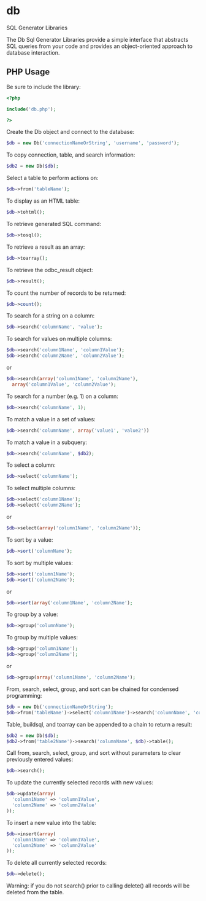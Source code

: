 db
==

SQL Generator Libraries

The Db Sql Generator Libraries provide a simple interface that abstracts SQL queries from your code and provides an object-oriented approach to database interaction.

PHP Usage
---------

Be sure to include the library:
```php
<?php

include('db.php');

?>
```

Create the Db object and connect to the database:
```php
$db = new Db('connectionNameOrString', 'username', 'password');
```

To copy connection, table, and search information:
```php
$db2 = new Db($db);
```

Select a table to perform actions on:
```php
$db->from('tableName');
```

To display as an HTML table:

```php
$db->tohtml();
```

To retrieve generated SQL command:

```php
$db->tosql();
```

To retrieve a result as an array:

```php
$db->toarray();
```

To retrieve the odbc_result object:

```php
$db->result();
```

To count the number of records to be returned:

```php
$db->count();
```

To search for a string on a column:

```php
$db->search('columnName', 'value');
```

To search for values on multiple columns:

```php
$db->search('column1Name', 'column1Value');
$db->search('column2Name', 'column2Value');
```
or
```php
$db->search(array('column1Name', 'column2Name'),
  array('column1Value', 'column2Value');
```

To search for a number (e.g. 1) on a column:

```php
$db->search('columnName', 1);
```

To match a value in a set of values:

```php
$db->search('columnName', array('value1', 'value2'))
```

To match a value in a subquery:

```php
$db->search('columnName', $db2);
```

To select a column:

```php
$db->select('columnName');
```

To select multiple columns:

```php
$db->select('column1Name');
$db->select('column2Name');
```
or
```php
$db->select(array('column1Name', 'column2Name'));
```

To sort by a value:

```php
$db->sort('columnName');
```

To sort by multiple values:

```php
$db->sort('column1Name');
$db->sort('column2Name');
```
or
```php
$db->sort(array('column1Name', 'column2Name');
```

To group by a value:

```php
$db->group('columnName');
```

To group by multiple values:

```php
$db->group('column1Name');
$db->group('column2Name');
```
or
```php
$db->group(array('column1Name', 'column2Name');
```

From, search, select, group, and sort can be chained for condensed programming:

```php
$db = new Db('connectionNameOrString');
$db->from('tableName')->select('column1Name')->search('columnName', 'columnValue')->sort('columnName');
```

Table, buildsql, and toarray can be appended to a chain to return a result:

```php
$db2 = new Db($db);
$db2->from('table2Name')->search('columnName', $db)->table();
```

Call from, search, select, group, and sort without parameters to clear previously entered values:

```php
$db->search();
```

To update the currently selected records with new values:

```php
$db->update(array(
  'column1Name' => 'column1Value',
  'column2Name' => 'column2Value'
));
```

To insert a new value into the table:

```php
$db->insert(array(
  'column1Name' => 'column1Value',
  'column2Name' => 'column2Value'
));
```

To delete all currently selected records:

```php
$db->delete();
```

Warning: if you do not search() prior to calling delete() all records will be deleted from the table.
